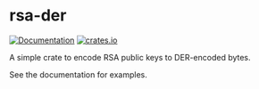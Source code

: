 # rsa-der

[![Documentation](https://docs.rs/rsa-der/badge.svg)](https://docs.rs/rsa-der)
[![crates.io](https://meritbadge.herokuapp.com/rsa-der)](https://crates.io/crates/rsa-der)

A simple crate to encode RSA public keys to DER-encoded bytes.

See the documentation for examples.